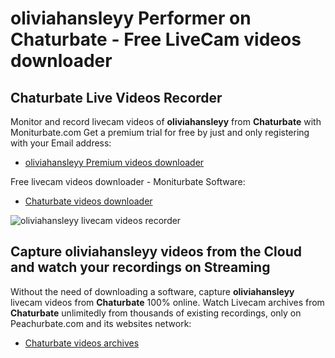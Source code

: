 # oliviahansleyy Performer on Chaturbate - Free LiveCam videos downloader

## Chaturbate Live Videos Recorder

Monitor and record livecam videos of **oliviahansleyy** from **Chaturbate** with Moniturbate.com
Get a premium trial for free by just and only registering with your Email address:
* [oliviahansleyy Premium videos downloader](https://moniturbate.com/request-demo-licence-key.html)

Free livecam videos downloader - Moniturbate Software:
* [Chaturbate videos downloader](https://moniturbate.com/moniturbate-download-software.html)

![oliviahansleyy livecam videos recorder](https://peachurnet.com/templates/moniturbate-software.png)


## Capture oliviahansleyy videos from the Cloud and watch your recordings on Streaming

Without the need of downloading a software, capture **oliviahansleyy** livecam videos from **Chaturbate** 100% online.
Watch Livecam archives from **Chaturbate** unlimitedly from thousands of existing recordings, only on Peachurbate.com and its websites network:
* [Chaturbate videos archives](https://peachurnet.com/)